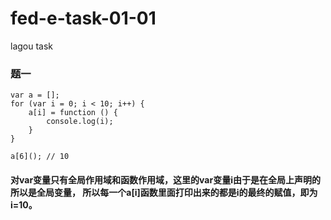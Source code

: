 # fed-e-task-01-01
lagou task

### 题一
```
var a = [];
for (var i = 0; i < 10; i++) {
    a[i] = function () {
        console.log(i);
    }
}

a[6](); // 10
```
#### 对var变量只有全局作用域和函数作用域，这里的var变量i由于是在全局上声明的所以是全局变量， 所以每一个a[i]函数里面打印出来的都是i的最终的赋值，即为i=10。